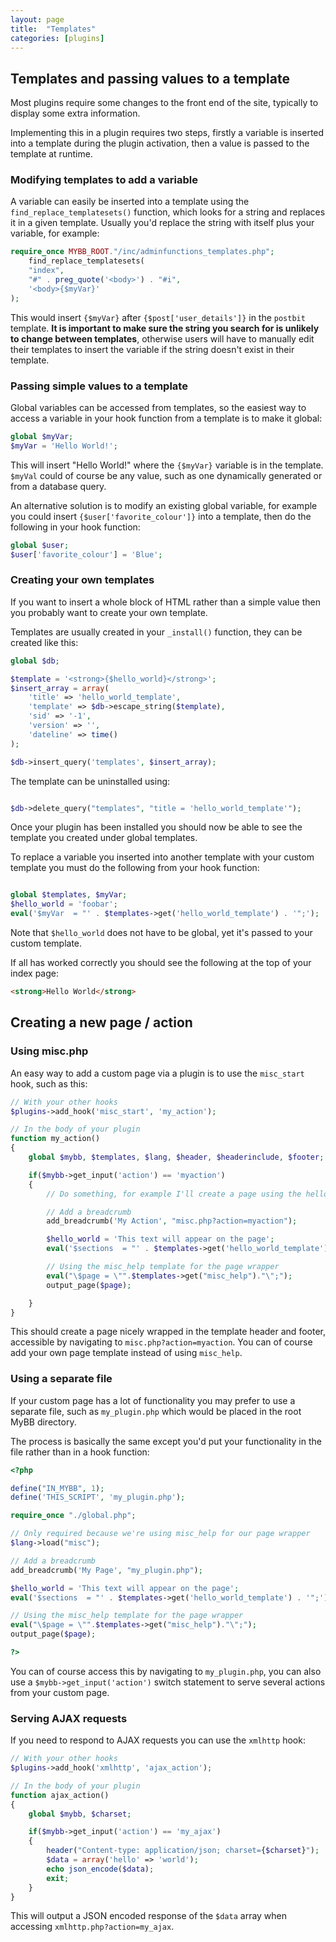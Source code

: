 ```yaml
---
layout: page
title:  "Templates"
categories: [plugins]
---
```


## Templates and passing values to a template

Most plugins require some changes to the front end of the site, typically to display some extra information.

Implementing this in a plugin requires two steps, firstly a variable is inserted into a template during the plugin activation, then a value is passed to the template at runtime.

### Modifying templates to add a variable

A variable can easily be inserted into a template using the `find_replace_templatesets()` function, which looks for a string and replaces it in a given template.
Usually you'd replace the string with itself plus your variable, for example:

```php
require_once MYBB_ROOT."/inc/adminfunctions_templates.php";
	find_replace_templatesets(
    "index",
    "#" . preg_quote('<body>') . "#i",
    '<body>{$myVar}'
);
```
This would insert `{$myVar}` after `{$post['user_details']}` in the `postbit` template.
**It is important to make sure the string you search for is unlikely to change between templates**, otherwise users will have to manually edit their templates to insert the variable if the string doesn't exist in their template.

### Passing simple values to a template

Global variables can be accessed from templates, so the easiest way to access a variable in your hook function from a template is to make it global:

```php
global $myVar;
$myVar = 'Hello World!';
```
This will insert "Hello World!" where the `{$myVar}` variable is in the template. `$myVal` could of course be any value, such as one dynamically generated or from a database query.

An alternative solution is to modify an existing global variable, for example you could insert `{$user['favorite_colour']}` into a template, then do the following in your hook function:

```php
global $user;
$user['favorite_colour'] = 'Blue';
```
### Creating your own templates

If you want to insert a whole block of HTML rather than a simple value then you probably want to create your own template.

Templates are usually created in your `_install()` function, they can be created like this:

```php
global $db;

$template = '<strong>{$hello_world}</strong>';
$insert_array = array(
    'title' => 'hello_world_template',
    'template' => $db->escape_string($template),
    'sid' => '-1',
    'version' => '',
    'dateline' => time()
);

$db->insert_query('templates', $insert_array);

```

The template can be uninstalled using:

```php

$db->delete_query("templates", "title = 'hello_world_template'");

```

Once your plugin has been installed you should now be able to see the template you created under global templates.

To replace a variable you inserted into another template with your custom template you must do the following from your hook function:

```php

global $templates, $myVar;
$hello_world = 'foobar';
eval('$myVar  = "' . $templates->get('hello_world_template') . '";');

```

Note that `$hello_world` does not have to be global, yet it's passed to your custom template.

If all has worked correctly you should see the following at the top of your index page:

```html
<strong>Hello World</strong>
```

## Creating a new page / action

### Using misc.php

An easy way to add a custom page via a plugin is to use the `misc_start` hook, such as this:

```php
// With your other hooks
$plugins->add_hook('misc_start', 'my_action');

// In the body of your plugin
function my_action()
{
    global $mybb, $templates, $lang, $header, $headerinclude, $footer;

    if($mybb->get_input('action') == 'myaction')
    {
        // Do something, for example I'll create a page using the hello_world_template

        // Add a breadcrumb
        add_breadcrumb('My Action', "misc.php?action=myaction");

        $hello_world = 'This text will appear on the page';
        eval('$sections  = "' . $templates->get('hello_world_template') . '";');

        // Using the misc_help template for the page wrapper
        eval("\$page = \"".$templates->get("misc_help")."\";");
        output_page($page);

    }
}
```

This should create a page nicely wrapped in the template header and footer, accessible by navigating to `misc.php?action=myaction`.
You can of course add your own page template instead of using `misc_help`.

### Using a separate file

If your custom page has a lot of functionality you may prefer to use a separate file, such as `my_plugin.php` which would be placed in the root MyBB directory.

The process is basically the same except you'd put your functionality in the file rather than in a hook function:

```php
<?php

define("IN_MYBB", 1);
define('THIS_SCRIPT', 'my_plugin.php');

require_once "./global.php";

// Only required because we're using misc_help for our page wrapper
$lang->load("misc");

// Add a breadcrumb
add_breadcrumb('My Page', "my_plugin.php");

$hello_world = 'This text will appear on the page';
eval('$sections  = "' . $templates->get('hello_world_template') . '";');

// Using the misc_help template for the page wrapper
eval("\$page = \"".$templates->get("misc_help")."\";");
output_page($page);

?>
```

You can of course access this by navigating to `my_plugin.php`, you can also use a `$mybb->get_input('action')` switch statement to serve several actions from your custom page.

### Serving AJAX requests

If you need to respond to AJAX requests you can use the `xmlhttp` hook:

```php
// With your other hooks
$plugins->add_hook('xmlhttp', 'ajax_action');

// In the body of your plugin
function ajax_action()
{
    global $mybb, $charset;

    if($mybb->get_input('action') == 'my_ajax')
    {
        header("Content-type: application/json; charset={$charset}");
        $data = array('hello' => 'world');
        echo json_encode($data);
        exit;
    }
}
```

This will output a JSON encoded response of the `$data` array when accessing `xmlhttp.php?action=my_ajax`.
